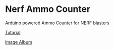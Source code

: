 # Nerf Ammo Counter
Arduino powered Ammo Counter for NERF blasters

[Tutorial](http://nerfhaven.com/forums/topic/27337-ammo-counter-the-ultimate-simple-cheap-guide/)

[Image Album](http://imgur.com/a/Y2vXC)
